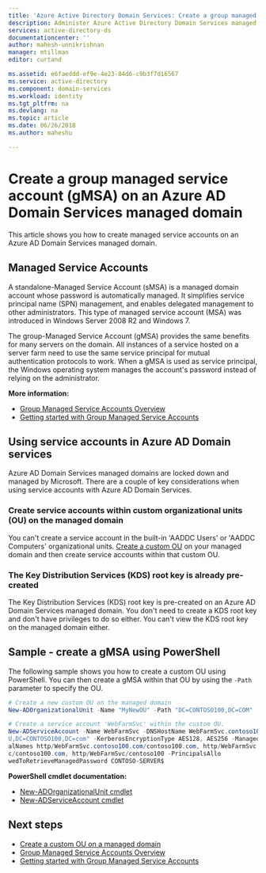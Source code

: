 ```yaml
---
title: 'Azure Active Directory Domain Services: Create a group managed service account | Microsoft Docs'
description: Administer Azure Active Directory Domain Services managed domains
services: active-directory-ds
documentationcenter: ''
author: mahesh-unnikrishnan
manager: mtillman
editor: curtand

ms.assetid: e6faeddd-ef9e-4e23-84d6-c9b3f7d16567
ms.service: active-directory
ms.component: domain-services
ms.workload: identity
ms.tgt_pltfrm: na
ms.devlang: na
ms.topic: article
ms.date: 06/26/2018
ms.author: maheshu

---
```

# Create a group managed service account (gMSA) on an Azure AD Domain Services managed domain
This article shows you how to create managed service accounts on an Azure AD Domain Services managed domain.

## Managed Service Accounts
A standalone-Managed Service Account (sMSA) is a managed domain account whose password is automatically managed. It simplifies service principal name (SPN) management, and enables delegated management to other administrators. This type of managed service account (MSA) was introduced in Windows Server 2008 R2 and Windows 7.

The group-Managed Service Account (gMSA) provides the same benefits for many servers on the domain. All instances of a service hosted on a server farm need to use the same service principal for mutual authentication protocols to work. When a gMSA is used as service principal, the Windows operating system manages the account's password instead of relying on the administrator.

**More information:**
- [Group Managed Service Accounts Overview](https://docs.microsoft.com/windows-server/security/group-managed-service-accounts/group-managed-service-accounts-overview)
- [Getting started with Group Managed Service Accounts](https://docs.microsoft.com/windows-server/security/group-managed-service-accounts/getting-started-with-group-managed-service-accounts)


## Using service accounts in Azure AD Domain services
Azure AD Domain Services managed domains are locked down and managed by Microsoft. There are a couple of key considerations when using service accounts with Azure AD Domain Services.

### Create service accounts within custom organizational units (OU) on the managed domain
You can't create a service account in the built-in 'AADDC Users' or 'AADDC Computers' organizational units. [Create a custom OU](active-directory-ds-admin-guide-create-ou.md) on your managed domain and then create service accounts within that custom OU.

### The Key Distribution Services (KDS) root key is already pre-created
The Key Distribution Services (KDS) root key is pre-created on an Azure AD Domain Services managed domain. You don't need to create a KDS root key and don't have privileges to do so either. You can't view the KDS root key on the managed domain either.

## Sample - create a gMSA using PowerShell
The following sample shows you how to create a custom OU using PowerShell. You can then create a gMSA within that OU by using the ```-Path``` parameter to specify the OU.

```powershell
# Create a new custom OU on the managed domain
New-ADOrganizationalUnit -Name "MyNewOU" -Path "DC=CONTOSO100,DC=COM"

# Create a service account 'WebFarmSvc' within the custom OU.
New-ADServiceAccount -Name WebFarmSvc -DNSHostName WebFarmSvc.contoso100.com -Path "OU=MYNEWO
U,DC=CONTOSO100,DC=com" -KerberosEncryptionType AES128, AES256 -ManagedPasswordIntervalInDays 30 -ServicePrincip
alNames http/WebFarmSvc.contoso100.com/contoso100.com, http/WebFarmSvc.contoso100.com/contoso100, http/WebFarmSv
c/contoso100.com, http/WebFarmSvc/contoso100 -PrincipalsAllo
wedToRetrieveManagedPassword CONTOSO-SERVER$
```

**PowerShell cmdlet documentation:**
- [New-ADOrganizationalUnit cmdlet](https://docs.microsoft.com/powershell/module/addsadministration/new-adorganizationalunit)
- [New-ADServiceAccount cmdlet](https://docs.microsoft.com/powershell/module/addsadministration/New-ADServiceAccount)


## Next steps
- [Create a custom OU on a managed domain](active-directory-ds-admin-guide-create-ou.md)
- [Group Managed Service Accounts Overview](https://docs.microsoft.com/windows-server/security/group-managed-service-accounts/group-managed-service-accounts-overview)
- [Getting started with Group Managed Service Accounts](https://docs.microsoft.com/windows-server/security/group-managed-service-accounts/getting-started-with-group-managed-service-accounts)
